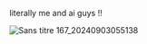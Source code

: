 literally me and ai guys !!

![Sans titre 167_20240903055138](https://github.com/user-attachments/assets/8af5e675-5d2b-4483-981b-ba092eff6a2e)




<!--
**dustystarx/dustystarx** is a ✨ _special_ ✨ repository because its `README.md` (this file) appears on your GitHub profile.

Here are some ideas to get you started:

- 🔭 I’m currently working on ...
- 🌱 I’m currently learning ...
- 👯 I’m looking to collaborate on ...
- 🤔 I’m looking for help with ...
- 💬 Ask me about ...
- 📫 How to reach me: ...
- 😄 Pronouns: ...
- ⚡ Fun fact: ...
-->
